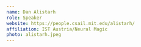 ```yaml
---
name: Dan Alistarh
role: Speaker
website: https://people.csail.mit.edu/alistarh/
affiliation: IST Austria/Neural Magic
photo: alistarh.jpeg
---
```

